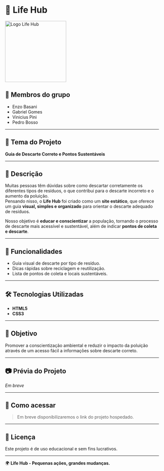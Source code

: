 # 🌱 Life Hub  
<img width="200" height="200" alt="Logo Life Hub" src="https://github.com/user-attachments/assets/8c4f71a1-0b45-4f1d-b9dc-598002c6011e" />

## 👥 Membros do grupo
- Enzo Basani  
- Gabriel Gomes  
- Vinicius Pini  
- Pedro Bosso  

---

## 📌 Tema do Projeto
**Guia de Descarte Correto e Pontos Sustentáveis**

---

## 📝 Descrição
Muitas pessoas têm dúvidas sobre como descartar corretamente os diferentes tipos de resíduos, o que contribui para o descarte incorreto e o aumento da poluição.  
Pensando nisso, o **Life Hub** foi criado como um **site estático**, que oferece um guia **visual, simples e organizado** para orientar o descarte adequado de resíduos.  

Nosso objetivo é **educar e conscientizar** a população, tornando o processo de descarte mais acessível e sustentável, além de indicar **pontos de coleta e descarte**.  

---

## 🚀 Funcionalidades
- Guia visual de descarte por tipo de resíduo.  
- Dicas rápidas sobre reciclagem e reutilização.  
- Lista de pontos de coleta e locais sustentáveis.  

---

## 🛠️ Tecnologias Utilizadas
- **HTML5**  
- **CSS3**  

---

## 🎯 Objetivo
Promover a conscientização ambiental e reduzir o impacto da poluição através de um acesso fácil a informações sobre descarte correto.  

---

## 📷 Prévia do Projeto
*Em breve*

---

## 📌 Como acessar
> Em breve disponibilizaremos o link do projeto hospedado.  

---

## 📄 Licença
Este projeto é de uso educacional e sem fins lucrativos.  

---
🌍 **Life Hub - Pequenas ações, grandes mudanças.**
